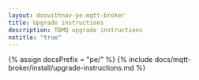 ```yaml
---
layout: docwithnav-pe-mqtt-broker
title: Upgrade instructions
description: TBMQ upgrade instructions
notitle: "true"
---
```


{% assign docsPrefix = "pe/" %}
{% include docs/mqtt-broker/install/upgrade-instructions.md %}